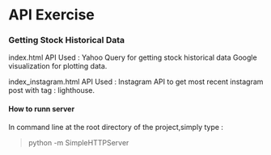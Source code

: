 # API Exercise
### Getting Stock Historical Data
index.html
API Used : Yahoo Query for getting stock historical data
					Google visualization for plotting data.

index_instagram.html
API Used : Instagram API  to get most recent instagram post with tag : lighthouse.

#### How to runn server
In command line at the root directory of the project,simply type :
>	python -m  SimpleHTTPServer

	

